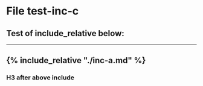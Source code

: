 # File test-inc-c
## Test of include_relative below:
---
{% include_relative "./inc-a.md" %}
---
### H3 after above include
